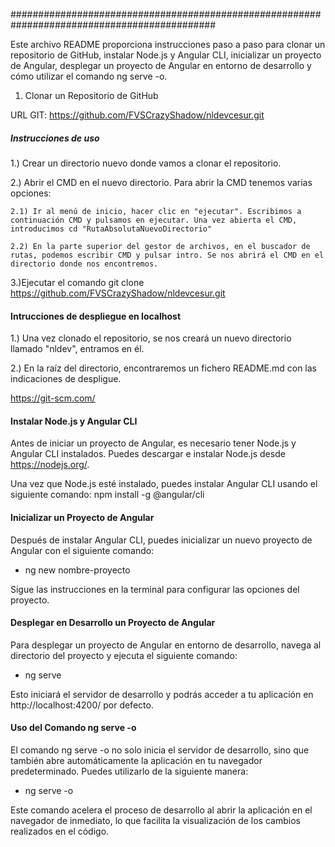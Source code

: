 #############################################################################################

Este archivo README proporciona instrucciones paso a paso para clonar un repositorio de GitHub, instalar Node.js y Angular CLI, inicializar un proyecto de Angular, desplegar un proyecto de Angular en entorno de desarrollo y cómo utilizar el comando ng serve -o.

1. Clonar un Repositorio de GitHub

URL GIT: https://github.com/FVSCrazyShadow/nldevcesur.git

##### Instrucciones de uso #####

1.) Crear un directorio nuevo donde vamos a clonar el repositorio.

2.) Abrir el CMD en el nuevo directorio. Para abrir la CMD tenemos varias opciones:
	
	2.1) Ir al menú de inicio, hacer clic en "ejecutar". Escribimos a continuación CMD y pulsamos en ejecutar. Una vez abierta el CMD, introducimos cd "RutaAbsolutaNuevoDirectorio"
	
	2.2) En la parte superior del gestor de archivos, en el buscador de rutas, podemos escribir CMD y pulsar intro. Se nos abrirá el CMD en el directorio donde nos encontremos.

3.)Ejecutar el comando git clone https://github.com/FVSCrazyShadow/nldevcesur.git

#### Intrucciones de despliegue en localhost ####

1.) Una vez clonado el repositorio, se nos creará un nuevo directorio llamado "nldev", entramos en él.

2.) En la raíz del directorio, encontraremos un fichero README.md con las indicaciones de despligue.


https://git-scm.com/

#### Instalar Node.js y Angular CLI ####

Antes de iniciar un proyecto de Angular, es necesario tener Node.js y Angular CLI instalados. Puedes descargar e instalar Node.js desde https://nodejs.org/.

Una vez que Node.js esté instalado, puedes instalar Angular CLI usando el siguiente comando:
npm install -g @angular/cli


#### Inicializar un Proyecto de Angular ####

Después de instalar Angular CLI, puedes inicializar un nuevo proyecto de Angular con el siguiente comando:

- ng new nombre-proyecto

Sigue las instrucciones en la terminal para configurar las opciones del proyecto.

#### Desplegar en Desarrollo un Proyecto de Angular ####
Para desplegar un proyecto de Angular en entorno de desarrollo, navega al directorio del proyecto y ejecuta el siguiente comando:

- ng serve

Esto iniciará el servidor de desarrollo y podrás acceder a tu aplicación en http://localhost:4200/ por defecto.

#### Uso del Comando ng serve -o ####

El comando ng serve -o no solo inicia el servidor de desarrollo, sino que también abre automáticamente la aplicación en tu navegador predeterminado. Puedes utilizarlo de la siguiente manera:

- ng serve -o

Este comando acelera el proceso de desarrollo al abrir la aplicación en el navegador de inmediato, lo que facilita la visualización de los cambios realizados en el código.
